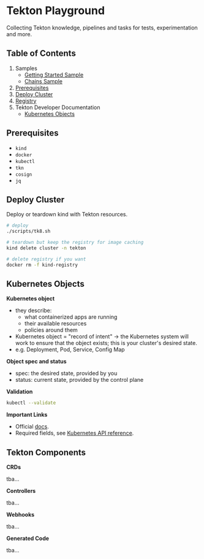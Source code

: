 # Tekton Playground

Collecting Tekton knowledge, pipelines and tasks for tests, experimentation and more.

## Table of Contents

1. Samples
   - [Getting Started Sample](getting-started/getting-started-sample.md)
   - [Chains Sample](chains/chains-sample.md)
1. [Prerequisites](#prerequisites)
1. [Deploy Cluster](#deploy-cluster)
1. [Registry](cluster/registry.md)
1. Tekton Developer Documentation
   - [Kubernetes Objects](#kubernetes-objects)

## Prerequisites

- `kind`
- `docker`
- `kubectl`
- `tkn`
- `cosign`
- `jq`

## Deploy Cluster

Deploy or teardown kind with Tekton resources.

```bash
# deploy
./scripts/tk8.sh

# teardown but keep the registry for image caching
kind delete cluster -n tekton

# delete registry if you want
docker rm -f kind-registry
```
## Kubernetes Objects

**Kubernetes object**
- they describe:
  - what containerized apps are running
  - their available resources
  - policies around them
- Kubernetes object = "record of intent" -> the Kubernetes system will work to ensure that the object exists; this is your cluster's desired state.
- e.g. Deployment, Pod, Service, Config Map

**Object spec and status**
- spec: the desired state, provided by you
- status: current state, provided by the control plane

**Validation**
```bash
kubectl --validate
```

**Important Links**
- Official [docs](https://kubernetes.io/docs/concepts/overview/working-with-objects/).
- Required fields, see [Kubernetes API reference](https://kubernetes.io/docs/reference/kubernetes-api/).

## Tekton Components

**CRDs**

tba...

**Controllers**

tba...

**Webhooks**

tba...

**Generated Code**

tba...